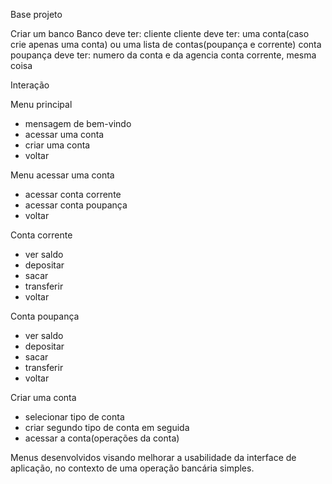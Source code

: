 Base projeto

Criar um banco
Banco deve ter: cliente
cliente deve ter: uma conta(caso crie apenas uma conta) ou uma lista de contas(poupança e corrente)
conta poupança deve ter: numero da conta e da agencia
conta corrente, mesma coisa

Interação

Menu principal
- mensagem de bem-vindo
- acessar uma conta
- criar uma conta
- voltar

Menu acessar uma conta
- acessar conta corrente
- acessar conta poupança
- voltar

Conta corrente
- ver saldo
- depositar
- sacar
- transferir
- voltar

Conta poupança
- ver saldo
- depositar
- sacar
- transferir
- voltar

Criar uma conta
- selecionar tipo de conta
- criar segundo tipo de conta em seguida
- acessar a conta(operações da conta)

Menus desenvolvidos visando melhorar a usabilidade da interface de aplicação, no contexto de uma operação bancária simples.